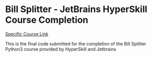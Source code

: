 # Bill Splitter - JetBrains HyperSkill Course Completion

[Specific Course Link](https://hyperskill.org/projects/175)

This is the final code submitted for the completion of the Bill Splitter Python3 course provided by HyperSkill and Jetbrains
